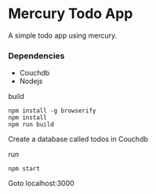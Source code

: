 # Mercury Todo App


A simple todo app using mercury.

### Dependencies
- Couchdb
- Nodejs

build
```
npm install -g browserify
npm install
npm run build
```

Create a database called todos in Couchdb

run
```
npm start
```

Goto localhost:3000
